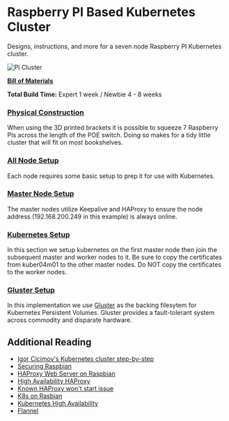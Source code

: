# Raspberry PI Based Kubernetes Cluster
Designs, instructions, and more for a seven node Raspberry PI Kubernetes cluster.

![PI Cluster](https://i.imgur.com/z3KjNY4.jpg)

[**Bill of Materials**](docs/BOM.md)

**Total Build Time:** Expert 1 week / Newbie 4 - 8 weeks

### [Physical Construction](docs/construction.md)
When using the 3D printed brackets it is possible to squeeze 7 Raspberry PIs across the length of the POE switch. Doing so makes for a tidy little cluster that will fit on most bookshelves.

### [All Node Setup](docs/all-node-setup.md)
Each node requires some basic setup to prep it for use with Kubernetes.

### [Master Node Setup](docs/master-node-setup.md)
The master nodes utilize Keepalive and HAProxy to ensure the node address (192.168.200.249 in this example) is always online. 

### [Kubernetes Setup](docs/kubernetes-setup.md)
In this section we setup kubernetes on the first master node then join the subsequent master and worker nodes to it. Be sure to copy the certificates from kuber04m01 to the other master nodes. Do NOT copy the certificates to the worker nodes.

### [Gluster Setup](docs/gluster-setup.md)
In this implementation we use [Gluster](https://gluster.org) as the backing filesytem for Kubernetes Persistent Volumes. Gluster provides a fault-tolerant system across commodity and disparate hardware.

## Additional Reading
- [Igor Cicimov's Kubernetes cluster step-by-step](https://icicimov.github.io/blog/kubernetes/Kubernetes-cluster-step-by-step/)
- [Securing Raspbian](https://www.raspberrypi.org/documentation/configuration/security.md)
- [HAProxy Web Server on Raspbian](http://gregtrowbridge.com/setting-up-a-multiple-raspberry-pi-web-server-part-5/)
- [High Availability HAProxy](https://www.digitalocean.com/community/tutorials/how-to-create-a-high-availability-haproxy-setup-with-corosync-pacemaker-and-floating-ips-on-ubuntu-14-04)
- [Known HAProxy won't start issue](https://discourse.haproxy.org/t/haproxy-wont-start-properly/1394)
- [K8s on Rasbian](https://github.com/teamserverless/k8s-on-raspbian/blob/master/GUIDE.md)
- [Kubernetes High Availability](https://kubernetes.io/docs/setup/production-environment/tools/kubeadm/high-availability/)
- [Flannel](https://blog.laputa.io/kubernetes-flannel-networking-6a1cb1f8ec7c)